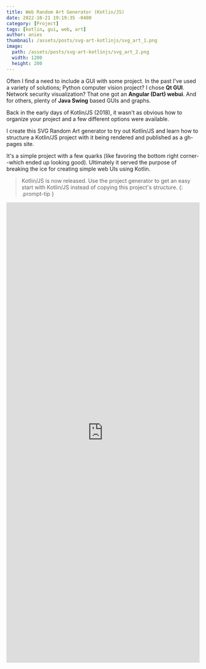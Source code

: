 ```yaml
---
title: Web Random Art Generator (Kotlin/JS)
date: 2022-10-21 19:19:35 -0400
category: [Project]
tags: [kotlin, gui, web, art]
author: anies
thumbnail: /assets/posts/svg-art-kotlinjs/svg_art_1.png
image:
  path: /assets/posts/svg-art-kotlinjs/svg_art_2.png
  width: 1200
  height: 200
---
```


Often I find a need to include a GUI with some project. In the past I've used a variety of solutions; Python computer vision project? I chose **Qt GUI**. Network security visualization? That one got an **Angular (Dart) webui**. And for others, plenty of **Java Swing** based GUIs and graphs.

Back in the early days of Kotlin/JS (2018), it wasn't as obvious how to organize your project and a few different options were available.

I create this SVG Random Art generator to try out Kotlin/JS and learn how to structure a Kotlin/JS project with it being rendered and published as a gh-pages site.

It's a simple project with a few quarks (like favoring the bottom right corner--which ended up looking good). Ultimately it served the purpose of breaking the ice for creating simple web UIs using Kotlin.

> Kotlin/JS is now released. Use the project generator to get an easy start with Kotlin/JS instead of copying this project's structure.
{: .prompt-tip }

<iframe width="100%" height="1200" style="border:none" src="https://arocnies.github.io/svg-random-art-generator/"></iframe>
